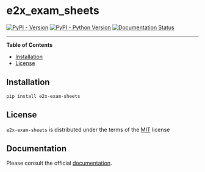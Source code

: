 # e2x_exam_sheets

[![PyPI - Version](https://img.shields.io/pypi/v/e2x-exam-sheets.svg)](https://pypi.org/project/e2x-exam-sheets)
[![PyPI - Python Version](https://img.shields.io/pypi/pyversions/e2x-exam-sheets.svg)](https://pypi.org/project/e2x-exam-sheets)
[![Documentation Status](https://readthedocs.org/projects/e2x-exam-sheets/badge/?version=latest)](https://e2x-exam-sheets.readthedocs.io/en/latest/?badge=latest)

-----

**Table of Contents**

- [Installation](#installation)
- [License](#license)

## Installation

```console
pip install e2x-exam-sheets
```

## License

`e2x-exam-sheets` is distributed under the terms of the [MIT](https://spdx.org/licenses/MIT.html) license

## Documentation

Please consult the official [documentation](https://e2x-exam-sheets.readthedocs.io/).